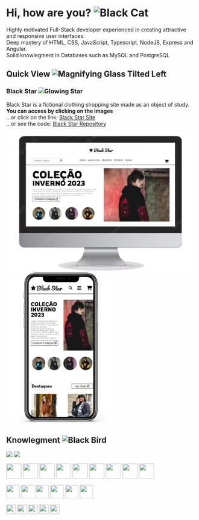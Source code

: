 # Hi, how are you? <img src="https://raw.githubusercontent.com/Tarikul-Islam-Anik/Animated-Fluent-Emojis/master/Emojis/Animals/Black%20Cat.png" alt="Black Cat" width="25" height="25"/>

Highly motivated Full-Stack developer experienced in creating attractive and responsive user interfaces.
<br>
Deep mastery of HTML, CSS, JavaScript, Typescript, NodeJS, Express and Angular.
<br>
Solid knowlegment in Databases such as MySQL and PostgreSQL

## Quick View <img src="https://raw.githubusercontent.com/Tarikul-Islam-Anik/Animated-Fluent-Emojis/master/Emojis/Objects/Magnifying%20Glass%20Tilted%20Left.png" alt="Magnifying Glass Tilted Left" width="25" height="25" />

### Black Star <img src="https://raw.githubusercontent.com/Tarikul-Islam-Anik/Animated-Fluent-Emojis/master/Emojis/Travel%20and%20places/Glowing%20Star.png" alt="Glowing Star" width="18" height="18" />


Black Star is a fictional clothing shopping site made as an object of study.
<br>
**You can access by clicking on the images**
<br>
...or click on the link: [ Black Star Site](https://black-star-delfo2.vercel.app)
<br>
...or see the code: [ Black Star Repository](https://github.com/delfo2/Black-Star)
<p>
<a target="_blank" rel="noreferrer noopener" href="https://black-star-delfo2.vercel.app">
  <img src="horizontal.png" alt="Black Star site" width="500" height="370" style="object-fit: contain;"/>
  <img src="vertical.png" alt="Black Star site" width="300" height="400" style="object-fit: contain;" />
</a>
<p>




## Knowlegment <img src="https://raw.githubusercontent.com/Tarikul-Islam-Anik/Animated-Fluent-Emojis/master/Emojis/Animals/Black%20Bird.png" alt="Black Bird" width="25" height="25" />
<p>
<img src="https://github-readme-stats-git-masterrstaa-rickstaa.vercel.app/api/top-langs/?username=delfo2&layout=compact&bg_color=000&border_color=FFF&title_color=FFF&text_color=FFF" height="150">
<img src="https://github-readme-stats.vercel.app/api?username=delfo2&theme=transparent&bg_color=000&border_color=FFFFFF&show_icons=true&icon_color=30A3DC&title_color=FFF&text_color=FFF" height="150">
</p>

<p>
<img src="https://skillicons.dev/icons?i=html" width="40" height="40"/>
<img src="https://skillicons.dev/icons?i=css" width="40" height="40"/>
<img src="https://skillicons.dev/icons?i=js" width="40" height="40"/>
<img src="https://skillicons.dev/icons?i=ts" width="40" height="40"/>
<img src="https://skillicons.dev/icons?i=angular" width="40" height="40"/>
<img src="https://skillicons.dev/icons?i=react" width="40" height="40"/>
<img src="https://skillicons.dev/icons?i=nodejs" width="40" height="40"/>
<img src="https://skillicons.dev/icons?i=express" width="40" height="40"/>
<img src="https://skillicons.dev/icons?i=nestjs" width="40" height="40"/>
</p>
<p>  
<img src="https://skillicons.dev/icons?i=prisma" width="35" height="35"/>
<img src="https://skillicons.dev/icons?i=nginx" width="35" height="35"/>
<img src="https://skillicons.dev/icons?i=postgres" width="35" height="35"/>
<img src="https://skillicons.dev/icons?i=mysql" width="35" height="35"/>
<img src="https://skillicons.dev/icons?i=git" width="35" height="35"/>
<img src="https://skillicons.dev/icons?i=docker" width="35" height="35"/>
</p>
<p>
<img src="https://skillicons.dev/icons?i=figma" width="25" height="25"/>
<img src="https://skillicons.dev/icons?i=github" width="25" height="25"/>
<img src="https://skillicons.dev/icons?i=vscode" width="25" height="25"/>
<img src="https://skillicons.dev/icons?i=postman" width="25" height="25"/>
<img src="https://skillicons.dev/icons?i=ps" width="25" height="25"/>
</p>
